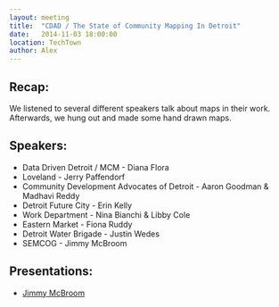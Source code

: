 ```yaml
---
layout: meeting
title:  "CDAD / The State of Community Mapping In Detroit"
date:   2014-11-03 18:00:00
location: TechTown
author: Alex
---
```


## Recap:

We listened to several different speakers talk about maps in their work. Afterwards, we hung out and made some hand drawn maps.

## Speakers:

* Data Driven Detroit / MCM - Diana Flora
* Loveland - Jerry Paffendorf
* Community Development Advocates of Detroit - Aaron Goodman & Madhavi Reddy
* Detroit Future City - Erin Kelly
* Work Department - Nina Bianchi & Libby Cole
* Eastern Market - Fiona Ruddy
* Detroit Water Brigade - Justin Wedes
* SEMCOG - Jimmy McBroom

## Presentations:

* [Jimmy McBroom](https://jayarem.neocities.org/talk.html)

